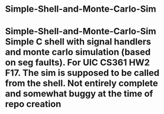 # Simple-Shell-and-Monte-Carlo-Sim
# Simple-Shell-and-Monte-Carlo-Sim Simple C shell with signal handlers and monte carlo simulation (based on seg faults). For UIC CS361 HW2 F17. The sim is supposed to be called from the shell. Not entirely complete and somewhat buggy at the time of repo creation 
